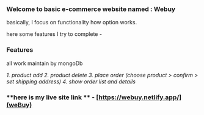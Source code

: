### Welcome to basic e-commerce website  named : **Webuy**

basically, I focus on functionality how option works.

here some features I try to complete -

### Features 

all work maintain by mongoDb

_1. product add
2. product delete
3. place order (choose product > confirm > set shipping address)
4. show order list and details_

### **here is my live site link ** - [https://webuy.netlify.app/](weBuy)